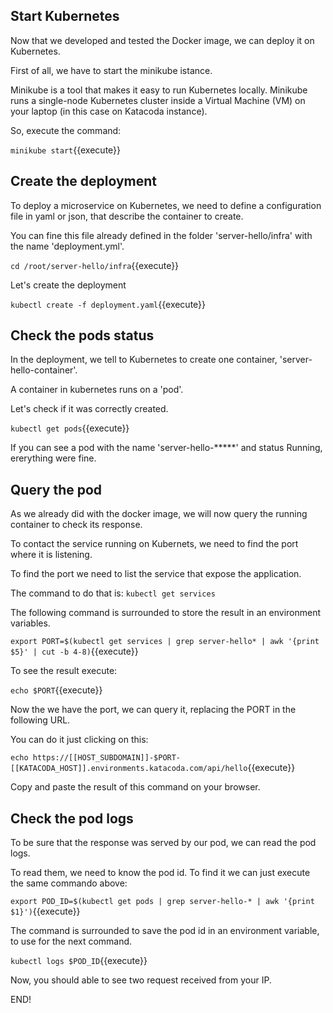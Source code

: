 ## Start Kubernetes

Now that we developed and tested the Docker image, we can deploy it on Kubernetes.

First of all, we have to start the minikube istance.

Minikube is a tool that makes it easy to run Kubernetes locally. 
Minikube runs a single-node Kubernetes cluster inside a Virtual Machine (VM) on your laptop (in this case on Katacoda instance).

So, execute the command:

`minikube start`{{execute}}

## Create the deployment

To deploy a microservice on Kubernetes, we need to define a configuration file in yaml or json, that describe the container to create.

You can fine this file already defined in the folder 'server-hello/infra' with the name 'deployment.yml'.

`cd /root/server-hello/infra`{{execute}}

Let's create the deployment

`kubectl create -f deployment.yaml`{{execute}}

## Check the pods status

In the deployment, we tell to Kubernetes to create one container, 'server-hello-container'. 

A container in kubernetes runs on a 'pod'.

Let's check if it was correctly created.

`kubectl get pods`{{execute}}

If you can see a pod with the name 'server-hello-*****' and status Running, ererything were fine.

## Query the pod

As we already did with the docker image, we will now query the running container to check its response.

To contact the service running on Kubernets, we need to find the port where it is listening.

To find the port we need to list the service that expose the application. 

The command to do that is: `kubectl get services`

The following command is surrounded to store the result in an environment variables.

`export PORT=$(kubectl get services | grep server-hello* | awk '{print $5}' | cut -b 4-8)`{{execute}}

To see the result execute:

`echo $PORT`{{execute}}

Now the we have the port, we can query it, replacing the PORT in the following URL.

You can do it just clicking on this:

`echo https://[[HOST_SUBDOMAIN]]-$PORT-[[KATACODA_HOST]].environments.katacoda.com/api/hello`{{execute}}

Copy and paste the result of this command on your browser.

## Check the pod logs

To be sure that the response was served by our pod, we can read the pod logs.

To read them, we need to know the pod id. To find it we can just execute the same commando above:

`export POD_ID=$(kubectl get pods | grep server-hello-* | awk '{print $1}')`{{execute}}

The command is surrounded to save the pod id in an environment variable, to use for the next command.

`kubectl logs $POD_ID`{{execute}}

Now, you should able to see two request received from your IP.

END!